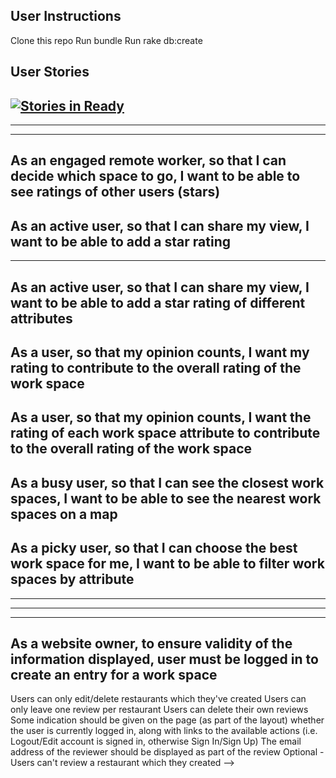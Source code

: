 User Instructions
--------------------------------------------------------------------------------
Clone this repo
Run bundle
Run rake db:create

User Stories
--------------------------------------------------------------------------------
[![Stories in Ready](https://badge.waffle.io/edwardkerry/filter_coffee.svg?label=ready&title=Ready)](http://waffle.io/edwardkerry/filter_coffee)
--------------------------------------------------------------------------------
<!-- As a remote worker, so that I can work remotely
I want to see a list of work spaces -->
--------------------------------------------------------------------------------
<!-- As an engaged remote worker, so that I can share my fav spaces
I want to be able to add my spots to the list -->
--------------------------------------------------------------------------------
As an engaged remote worker, so that I can decide which space to go,
I want to be able to see ratings of other users (stars)
--------------------------------------------------------------------------------
As an active user, so that I can share my view,
I want to be able to add a star rating
--------------------------------------------------------------------------------
<!-- As an interested remote worker, so that I can make a an informed choice,
I want to be able to see attributes of the different work spaces -->
--------------------------------------------------------------------------------
As an active user, so that I can share my view,
I want to be able to add a star rating of different attributes
--------------------------------------------------------------------------------
As a user, so that my opinion counts, I want my rating to contribute to the
overall rating of the work space
--------------------------------------------------------------------------------
As a user, so that my opinion counts, I want the rating of each work space
attribute to contribute to the overall rating of the work space
--------------------------------------------------------------------------------
As a busy user, so that I can see the closest work spaces, I want to be able
to see the nearest work spaces on a map
--------------------------------------------------------------------------------
As a picky user, so that I can choose the best work space for me, I want to be
able to filter work spaces by attribute
--------------------------------------------------------------------------------
<!-- As an active user, to ensure validity of information,
I want to be able to edit the information on a work space -->
--------------------------------------------------------------------------------
<!-- As an active user, to ensure only appropriate work space are shown,
I want to be able to delete a work space -->
--------------------------------------------------------------------------------
<!-- As an active user, to ensure information on working is accurate,
I want to impose a minimum name length  -->
--------------------------------------------------------------------------------
As a website owner, to ensure validity of the information displayed,
user must be logged in to create an entry for a work space
--------------------------------------------------------------------------------

Users can only edit/delete restaurants which they've created
Users can only leave one review per restaurant
Users can delete their own reviews
Some indication should be given on the page (as part of the layout) whether the user is currently logged in, along with links to the available actions (i.e. Logout/Edit account is signed in, otherwise Sign In/Sign Up)
The email address of the reviewer should be displayed as part of the review
Optional - Users can't review a restaurant which they created -->
